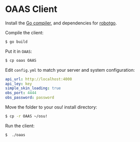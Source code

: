 # OAAS Client

Install the [Go compiler](https://golang.org), and dependencies for [robotgo](https://github.com/go-vgo/robotgo#requirements).

Compile the client:

```sh
$ go build
```

Put it in `OAAS`:

```sh
$ cp oaas OAAS
```

Edit `config.yml` to match your server and system configuration:

```yaml
api_url: http://localhost:4000
api_ley: key
simple_skin_loading: true
obs_port: 4444
obs_password: password
```

Move the folder to your osu! install directory:

```sh
$ cp -r OAAS ~/osu!
```

Run the client:

```sh
$  ./oaas
```
